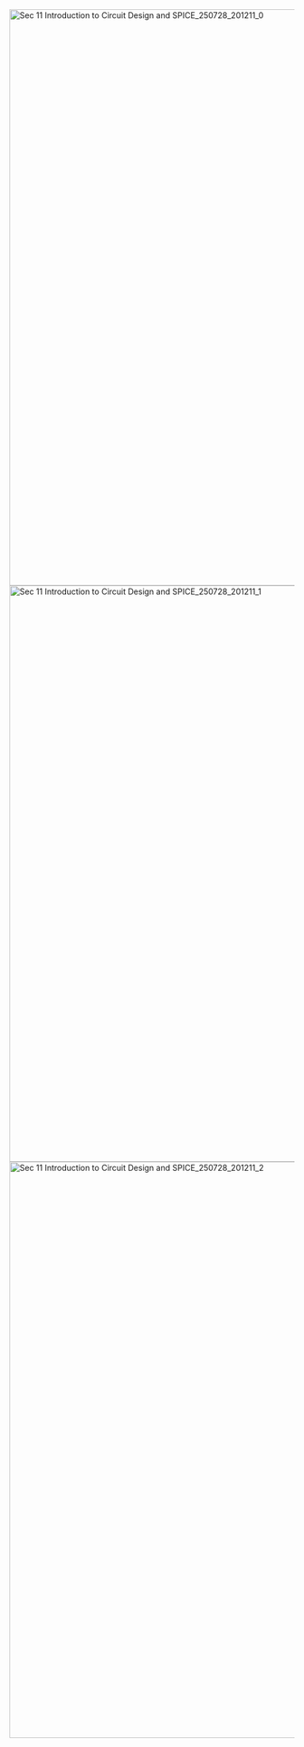 <img width="720" height="1018" alt="Sec 11 Introduction to Circuit Design and SPICE_250728_201211_0" src="https://github.com/user-attachments/assets/8aa198fe-92a4-4cff-b916-852456060573" />
<img width="720" height="1018" alt="Sec 11 Introduction to Circuit Design and SPICE_250728_201211_1" src="https://github.com/user-attachments/assets/d7008173-2c6b-4354-8c30-68f0eb0a3f73" />
<img width="720" height="1018" alt="Sec 11 Introduction to Circuit Design and SPICE_250728_201211_2" src="https://github.com/user-attachments/assets/e04e3eea-e065-4397-b073-e9a097f7a943" />

